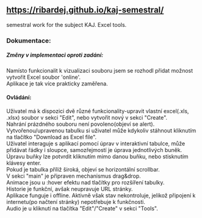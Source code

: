 ## https://ribardej.github.io/kaj-semestral/
semestral work for the subject KAJ. Excel tools.

### Dokumentace:
##### Změny v implementaci oproti zadání:  
Namísto funkcionalit k vizualizaci souboru jsem se rozhodl přidat možnost vytvořit Excel soubor 'online'.  
Aplikace je tak více prakticky zaměřena.

#### Ovládání:  
Uživatel má k dispozici dvě různé funkcionality-upravit vlastní excel(.xls, .xlsx) soubor v sekci "Edit", nebo vytvořit nový v sekci "Create".  
Nahrání prázdného souboru není povoleno(objeví se alert).  
Vytvořenou/upravenou tabulku si uživatel může kdykoliv stáhnout kliknutím na tlačítko "Download as Excel file".  
Uživatel interaguje s aplikací pomocí úprav v interaktivní tabulce, může přidávat řádky i sloupce, samozřejmostí je úprava jednotlivých buněk. Úpravu buňky lze potvrdit kliknutím mimo danou buňku, nebo stisknutím klávesy enter.  
Pokud je tabulka příliž široká, objeví se horizontální scrollbar.  
V sekci "main" je připraven mechanismus drag&drop.  
Animace jsou u :hover efektu nad tlačítky pro rozšíření tabulky.  
Historie je funkční, avšak neupravuje URL stránky.  
Aplikace funguje i offline. Aktivně však stav nekontroluje, jelikož připojení k internetu(po načtení stránky) nepotřebuje k funkčnosti.  
Audio je u kliknutí na tlačítka "Edit"/"Create" v sekci "Tools".  
